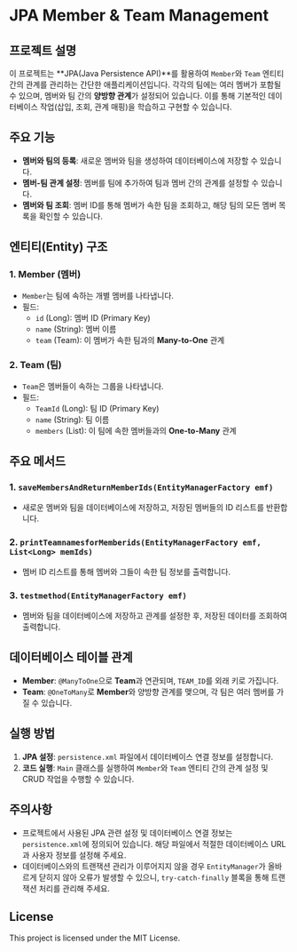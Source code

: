 # JPA Member & Team Management

## 프로젝트 설명
이 프로젝트는 **JPA(Java Persistence API)**를 활용하여 `Member`와 `Team` 엔티티 간의 관계를 관리하는 간단한 애플리케이션입니다. 각각의 팀에는 여러 멤버가 포함될 수 있으며, 멤버와 팀 간의 **양방향 관계**가 설정되어 있습니다. 이를 통해 기본적인 데이터베이스 작업(삽입, 조회, 관계 매핑)을 학습하고 구현할 수 있습니다.

## 주요 기능
- **멤버와 팀의 등록**: 새로운 멤버와 팀을 생성하여 데이터베이스에 저장할 수 있습니다.
- **멤버-팀 관계 설정**: 멤버를 팀에 추가하여 팀과 멤버 간의 관계를 설정할 수 있습니다.
- **멤버와 팀 조회**: 멤버 ID를 통해 멤버가 속한 팀을 조회하고, 해당 팀의 모든 멤버 목록을 확인할 수 있습니다.

## 엔티티(Entity) 구조
### 1. Member (멤버)
- `Member`는 팀에 속하는 개별 멤버를 나타냅니다.
- 필드:
  - `id` (Long): 멤버 ID (Primary Key)
  - `name` (String): 멤버 이름
  - `team` (Team): 이 멤버가 속한 팀과의 **Many-to-One** 관계

### 2. Team (팀)
- `Team`은 멤버들이 속하는 그룹을 나타냅니다.
- 필드:
  - `TeamId` (Long): 팀 ID (Primary Key)
  - `name` (String): 팀 이름
  - `members` (List<Member>): 이 팀에 속한 멤버들과의 **One-to-Many** 관계

## 주요 메서드
### 1. `saveMembersAndReturnMemberIds(EntityManagerFactory emf)`
- 새로운 멤버와 팀을 데이터베이스에 저장하고, 저장된 멤버들의 ID 리스트를 반환합니다.

### 2. `printTeamnamesforMemberids(EntityManagerFactory emf, List<Long> memIds)`
- 멤버 ID 리스트를 통해 멤버와 그들이 속한 팀 정보를 출력합니다.

### 3. `testmethod(EntityManagerFactory emf)`
- 멤버와 팀을 데이터베이스에 저장하고 관계를 설정한 후, 저장된 데이터를 조회하여 출력합니다.

## 데이터베이스 테이블 관계
- **Member**: `@ManyToOne`으로 **Team**과 연관되며, `TEAM_ID`를 외래 키로 가집니다.
- **Team**: `@OneToMany`로 **Member**와 양방향 관계를 맺으며, 각 팀은 여러 멤버를 가질 수 있습니다.

## 실행 방법
1. **JPA 설정**: `persistence.xml` 파일에서 데이터베이스 연결 정보를 설정합니다.
2. **코드 실행**: `Main` 클래스를 실행하여 `Member`와 `Team` 엔티티 간의 관계 설정 및 CRUD 작업을 수행할 수 있습니다.

## 주의사항
- 프로젝트에서 사용된 JPA 관련 설정 및 데이터베이스 연결 정보는 `persistence.xml`에 정의되어 있습니다. 해당 파일에서 적절한 데이터베이스 URL과 사용자 정보를 설정해 주세요.
- 데이터베이스와의 트랜잭션 관리가 이루어지지 않을 경우 `EntityManager`가 올바르게 닫히지 않아 오류가 발생할 수 있으니, `try-catch-finally` 블록을 통해 트랜잭션 처리를 관리해 주세요.

## License
This project is licensed under the MIT License.
